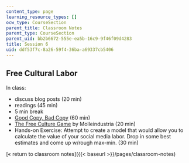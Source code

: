 ```yaml
---
content_type: page
learning_resource_types: []
ocw_type: CourseSection
parent_title: Classroom Notes
parent_type: CourseSection
parent_uid: bb2b6672-555e-ea5b-16c9-9f46f09d4283
title: Session 6
uid: ddf53f7c-8a26-59f4-36ba-a69337cb5406
---
```


Free Cultural Labor
-------------------

In class:

*   discuss blog posts (20 min)
*   readings (45 min)
*   5 min break
*   [Good Copy, Bad Copy](http://nyheter24.se/filmtipset/film/good-copy-bad-copy.html) (60 min)
*   [The Free Culture Game](http://www.molleindustria.org/en/freeculturegame/) by Molleindustria (20 min)
*   Hands-on Exercise: Attempt to create a model that would allow you to calculate the value of your social media labor. Drop in some best estimates and come up w/rough max-min. (30 min)

[« return to classroom notes]({{< baseurl >}}/pages/classroom-notes)